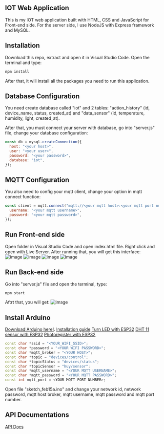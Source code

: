 ## IOT Web Application

This is my IOT web application built with HTML, CSS and JavaScript for Front-end side. For the server side, I use NodeJS with Express framework and MySQL.

## Installation

Download this repo, extract and open it in Visual Studio Code. Open the terminal and type:

```bash
npm install
```

After that, it will install all the packages you need to run this application.

## Database Configuration

You need create database called "iot" and 2 tables: "action_history" (id, device_name, status, created_at) and "data_sensor" (id, temperature, humidity, light, created_at).

After that, you must connect your server with database, go into "server.js" file, change your database configuration:

```JavaScript
const db = mysql.createConnection({
  host: "<your host>",
  user: "<your user>",
  password: "<your password>",
  database: "iot",
});
```

## MQTT Configuration

You also need to config your mqtt client, change your option in mqtt connect function:

```JavaScript
const client = mqtt.connect("mqtt://<your mqtt host>:<your mqtt port number>/", {
  username: "<your mqtt username>",
  password: "<your mqtt password>",
});
```

## Run Front-end side

Open folder in Visual Studio Code and open index.html file. Right click and open with Live Server. After running that, you will get this interface:
![image](https://github.com/KiritoSAO148/IoT/assets/118887671/143b8a5b-58eb-4d1b-81f8-799799d695e1)
![image](https://github.com/KiritoSAO148/IoT/assets/118887671/9ad13973-3bcb-4ad9-9271-e0e7d19d473b)
![image](https://github.com/KiritoSAO148/IoT/assets/118887671/b04b72e9-3d74-47f3-a243-feb06138894b)
![image](https://github.com/KiritoSAO148/IoT/assets/118887671/7d8c2893-dfc7-483b-8d5c-8678758f722c)



## Run Back-end side
Go into "server.js" file and open the terminal, type:
```bash
npm start
```
Aftrt that, you will get:
![image](https://github.com/KiritoSAO148/IoT/assets/118887671/2ca70831-125b-473f-990f-2d03993ee364)


## Install Arduino

[Download Arduino here!](https://www.arduino.cc/en/software/).
[Installation guide](https://www.thegioididong.com/game-app/cach-tai-va-cai-dat-arduino-ide-nhanh-de-dang-1321845)
[Turn LED with ESP32](https://www.instructables.com/Blinking-an-LED-With-ESP32/)
[DHT 11 sensor with ESP32](https://randomnerdtutorials.com/esp32-dht11-dht22-temperature-humidity-sensor-arduino-ide/)
[Photoregister with ESP32](https://www.youtube.com/watch?v=0t-e2Dmz5TI)

```cpp
const char *ssid = "<YOUR_WIFI_SSID>";
const char *password = "<YOUR WIFI PASSWORD>";
const char *mqtt_broker = "<YOUR HOST>";
const char *topic = "devices/control";
const char *topicStatus = "devices/status";
const char *topicSensor = "huy/sensor";
const char *mqtt_username = "<YOUR MQTT USERNAME>";
const char *mqtt_password = "<YOUR MQTT PASSWORD>";
const int mqtt_port = <YOUR MQTT PORT NUMBER>;
```

Open file "sketch_feb15a.ino" and change your network id, network password, mqtt host broker, mqtt username, mqtt password and mqtt port number.

## API Documentations

[API Docs](https://documenter.getpostman.com/view/24287979/2sA35BbjDb)
